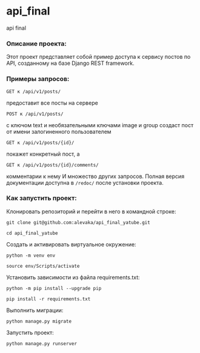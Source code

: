 # api_final
api final
### Описание проекта:
  Этот проект представляет собой пример доступа к сервису постов по API, созданному на базе Django REST framework.

### Примеры запросов:
```
GET к /api/v1/posts/
```
предоставит все посты на сервере
```
POST к /api/v1/posts/
```
с ключом text и необязательными ключами image и group создаст пост от имени залогиненного пользователем
```  
GET к /api/v1/posts/{id}/
```
покажет конкретный пост, а 
```
GET к /api/v1/posts/{id}/comments/
```
комментарии к нему
И множество других запросов. Полная версия документации доступна в ```/redoc/``` после установки проекта.
### Как запустить проект:

Клонировать репозиторий и перейти в него в командной строке:

```
git clone git@github.com:alevaka/api_final_yatube.git
```

```
cd api_final_yatube
```

Cоздать и активировать виртуальное окружение:

```
python -m venv env
```

```
source env/Scripts/activate
```

Установить зависимости из файла requirements.txt:

```
python -m pip install --upgrade pip
```

```
pip install -r requirements.txt
```

Выполнить миграции:

```
python manage.py migrate
```

Запустить проект:

```
python manage.py runserver
```
